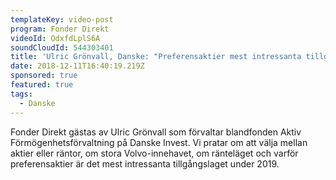 ```yaml
---
templateKey: video-post
program: Fonder Direkt
videoId: OdxfdLplS6A
soundCloudId: 544303401
title: 'Ulric Grönvall, Danske: "Preferensaktier mest intressanta tillgångslaget"'
date: 2018-12-11T16:40:19.219Z
sponsored: true
featured: true
tags:
  - Danske
---
```

Fonder Direkt gästas av Ulric Grönvall som förvaltar blandfonden Aktiv Förmögenhetsförvaltning på Danske Invest. Vi pratar om att välja mellan aktier eller räntor, om stora Volvo-innehavet, om ränteläget och varför preferensaktier är det mest intressanta tillgångslaget under 2019.
